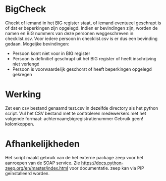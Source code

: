# BigCheck
Checkt of iemand in het BIG register staat, of iemand eventueel geschrapt is of dat er beperkingen zijn opgelegd.
Indien er bevindingen zijn, worden de namen en BIG nummers van deze personen weggeschreven in checklist.csv. 
Voor iedere persoon in checklist.csv is er dus een bevinding gedaan. Mogeijke bevindingen:
- Persoon komt niet voor in BIG register
- Persoon is definitief geschrapt uit het BIG register of heeft inschrijving niet verlengd
- Persoon is voorwaardelijk geschorst of heeft beperkingen opgelegd gekregen

# Werking
Zet een csv bestand genaamd test.csv in dezelfde directory als het python script.
Vul het CSV bestand met te controleren medewerkers met het volgende formaat: achternaam;bigregistratienummer
Gebruik geen! kolomkoppen.

# Afhankelijkheden
Het script maakt gebruik van de het externe package zeep voor het aanroepen van de SOAP service. 
Zie https://docs.python-zeep.org/en/master/index.html voor documentatie. zeep kan via PIP geïnstalleerd worden.
